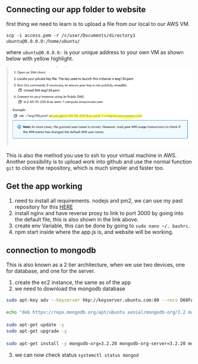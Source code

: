 ## Connecting our app folder to website

first thing we need to learn is to upload a file from our local to our AWS VM.
```
scp -i access.pem -r /c/user/Documents/directory1 ubuntu@0.0.0.0:/home/ubuntu/
```
where `ubuntu@0.0.0.0:` is your unique address to your own VM as shown below with yellow highlight.

<img src="../images/ssh.png"/>

This is also the method you use to ssh to your virtual machine in AWS.<br/>
Another possibility is to upload work into github and use the normal function `git` to clone the repository, which is much simpler and faster too. <br/>

## Get the app working

1. need to install all requirements. nodejs and pm2, we can use my past repository for this <a href="https://github.com/Jorge2091/eng130_virtualisation#vagrant-installations-inside-virtual-box"> HERE</a>
2. install nginx and have reverse proxy to link to port 3000 by going into the default file, this is also shown in the link above.
3. create env Variable, this can be done by going to `sudo nano ~/. bashrc`.
4. npm start inside where the app.js is, and website will be working.

## connection to mongodb
This is also known as a 2 tier architecture, when we use two devices, one for database, and one for the server.

1. create the ec2 instance, the same as of the app
2. we need to download the mongodb database
```bash
sudo apt-key adv --keyserver hkp://keyserver.ubuntu.com:80 --recv D68FA50FEA312927

echo "deb https://repo.mongodb.org/apt/ubuntu xenial/mongodb-org/3.2 multiverse" | sudo tee /etc/apt/sources.list.d/mongodb-org-3.2.list

sudo apt-get update -y
sudo apt-get upgrade -y

sudo apt-get install -y mongodb-org=3.2.20 mongodb-org-server=3.2.20 mongodb-org-shell=3.2.20 mongodb-org-mongos=3.2.20 mongodb-org-tools=3.2.20
```
3. we can now check status `systemctl status mongod`
